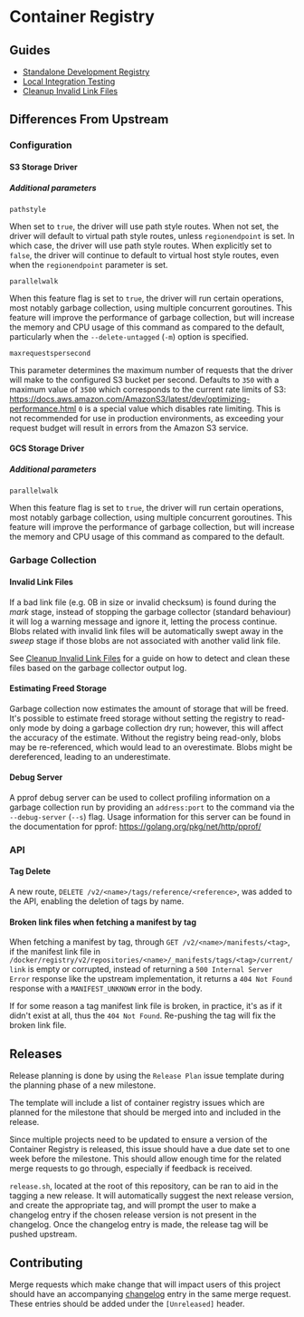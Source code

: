 # Container Registry

## Guides

- [Standalone Development Registry](standalone-dev-registry.md)
- [Local Integration Testing](storage-driver-integration-testing-guide.md)
- [Cleanup Invalid Link Files](cleanup-invalid-link-files.md)

## Differences From Upstream

### Configuration

#### S3 Storage Driver

##### Additional parameters

`pathstyle`

When set to `true`, the driver will use path style routes.
When not set, the driver will default to virtual path style routes, unless
`regionendpoint` is set. In which case, the driver will use path style routes.
When explicitly set to `false`, the driver will continue to default to virtual
host style routes, even when the `regionendpoint` parameter is set.

`parallelwalk`

When this feature flag is set to `true`, the driver will run certain operations,
most notably garbage collection, using multiple concurrent goroutines. This
feature will improve the performance of garbage collection, but will
increase the memory and CPU usage of this command as compared to the default,
particularly when the `--delete-untagged` (`-m`) option is specified.

`maxrequestspersecond`

This parameter determines the maximum number of requests that
the driver will make to the configured S3 bucket per second. Defaults to `350`
with a maximum value of `3500` which corresponds to the current rate limits of
S3: https://docs.aws.amazon.com/AmazonS3/latest/dev/optimizing-performance.html
`0` is a special value which disables rate limiting. This is not recommended
for use in production environments, as exceeding your request budget will result
in errors from the Amazon S3 service.

#### GCS Storage Driver

##### Additional parameters

`parallelwalk`

When this feature flag is set to `true`, the driver will run certain operations,
most notably garbage collection, using multiple concurrent goroutines. This
feature will improve the performance of garbage collection, but will
increase the memory and CPU usage of this command as compared to the default.

### Garbage Collection

#### Invalid Link Files

If a bad link file (e.g. 0B in size or invalid checksum) is found during the
*mark* stage, instead of stopping the garbage collector (standard behaviour)
it will log a warning message and ignore it, letting the process continue.
Blobs related with invalid link files will be automatically swept away in the
*sweep* stage if those blobs are not associated with another valid link file.

See [Cleanup Invalid Link Files](cleanup-invalid-link-files.md) for a guide on
how to detect and clean these files based on the garbage collector output log.

#### Estimating Freed Storage

Garbage collection now estimates the amount of storage that will be freed.
It's possible to estimate freed storage without setting the registry to
read-only mode by doing a garbage collection dry run; however, this will affect
the accuracy of the estimate. Without the registry being read-only, blobs may be
re-referenced, which would lead to an overestimate. Blobs might be
dereferenced, leading to an underestimate.

#### Debug Server

A pprof debug server can be used to collect profiling information on a
garbage collection run by providing an `address:port` to the command via
the `--debug-server` (`--s`) flag. Usage information for this server can be
found in the documentation for pprof: https://golang.org/pkg/net/http/pprof/

### API

#### Tag Delete

A new route, `DELETE /v2/<name>/tags/reference/<reference>`, was added to the
API, enabling the deletion of tags by name.

#### Broken link files when fetching a manifest by tag

When fetching a manifest by tag, through `GET /v2/<name>/manifests/<tag>`, if
the manifest link file in 
`/docker/registry/v2/repositories/<name>/_manifests/tags/<tag>/current/link` is
empty or corrupted, instead of returning a `500 Internal Server Error` response
like the upstream implementation, it returns a `404 Not Found` response with a 
`MANIFEST_UNKNOWN` error in the body.

If for some reason a tag manifest link file is broken, in practice, it's as if
it didn't exist at all, thus the `404 Not Found`. Re-pushing the tag will fix
the broken link file.

## Releases

Release planning is done by using the `Release Plan` issue template during the
planning phase of a new milestone.

The template will include a list of container registry issues which
are planned for the milestone that should be merged into and included in
the release.

Since multiple projects need to be updated to ensure a version of the Container
Registry is released, this issue should have a due date set to one week before
the milestone. This should allow enough time for the related merge requests to
go through, especially if feedback is received.

`release.sh`, located at the root of this repository, can be ran to aid in the
tagging a new release. It will automatically suggest the next release version,
and create the appropriate tag, and will prompt the user to make a changelog
entry if the chosen release version is not present in the changelog. Once the
changelog entry is made, the release tag will be pushed upstream.

## Contributing

Merge requests which make change that will impact users of this project
should have an accompanying [changelog](../CHANGELOG.md) entry in the same
merge request. These entries should be added under the `[Unreleased]` header.
